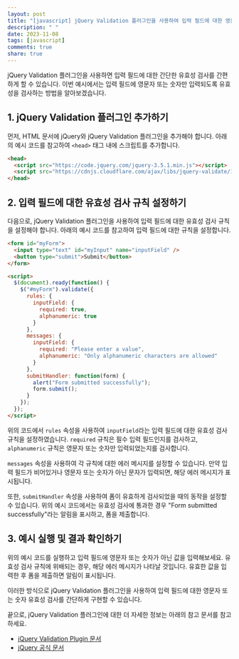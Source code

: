 ```yaml
---
layout: post
title: "[javascript] jQuery Validation 플러그인을 사용하여 입력 필드에 대한 영문자 또는 숫자 유효성 검사하기"
description: " "
date: 2023-11-08
tags: [javascript]
comments: true
share: true
---
```


jQuery Validation 플러그인을 사용하면 입력 필드에 대한 간단한 유효성 검사를 간편하게 할 수 있습니다. 이번 예시에서는 입력 필드에 영문자 또는 숫자만 입력되도록 유효성을 검사하는 방법을 알아보겠습니다.

## 1. jQuery Validation 플러그인 추가하기

먼저, HTML 문서에 jQuery와 jQuery Validation 플러그인을 추가해야 합니다. 아래의 예시 코드를 참고하여 `<head>` 태그 내에 스크립트를 추가합니다.

```html
<head>
  <script src="https://code.jquery.com/jquery-3.5.1.min.js"></script>
  <script src="https://cdnjs.cloudflare.com/ajax/libs/jquery-validate/1.19.1/jquery.validate.min.js"></script>
</head>
```

## 2. 입력 필드에 대한 유효성 검사 규칙 설정하기

다음으로, jQuery Validation 플러그인을 사용하여 입력 필드에 대한 유효성 검사 규칙을 설정해야 합니다. 아래의 예시 코드를 참고하여 입력 필드에 대한 규칙을 설정합니다.

```html
<form id="myForm">
  <input type="text" id="myInput" name="inputField" />
  <button type="submit">Submit</button>
</form>

<script>
  $(document).ready(function() {
    $("#myForm").validate({
      rules: {
        inputField: {
          required: true,
          alphanumeric: true
        }
      },
      messages: {
        inputField: {
          required: "Please enter a value",
          alphanumeric: "Only alphanumeric characters are allowed"
        }
      },
      submitHandler: function(form) {
        alert("Form submitted successfully");
        form.submit();
      }
    });
  });
</script>
```

위의 코드에서 `rules` 속성을 사용하여 `inputField`라는 입력 필드에 대한 유효성 검사 규칙을 설정하였습니다. `required` 규칙은 필수 입력 필드인지를 검사하고, `alphanumeric` 규칙은 영문자 또는 숫자만 입력되었는지를 검사합니다.

`messages` 속성을 사용하여 각 규칙에 대한 에러 메시지를 설정할 수 있습니다. 만약 입력 필드가 비어있거나 영문자 또는 숫자가 아닌 문자가 입력되면, 해당 에러 메시지가 표시됩니다.

또한, `submitHandler` 속성을 사용하여 폼이 유효하게 검사되었을 때의 동작을 설정할 수 있습니다. 위의 예시 코드에서는 유효성 검사에 통과한 경우 "Form submitted successfully"라는 알림을 표시하고, 폼을 제출합니다.

## 3. 예시 실행 및 결과 확인하기

위의 예시 코드를 실행하고 입력 필드에 영문자 또는 숫자가 아닌 값을 입력해보세요. 유효성 검사 규칙에 위배되는 경우, 해당 에러 메시지가 나타날 것입니다. 유효한 값을 입력한 후 폼을 제출하면 알림이 표시됩니다.

이러한 방식으로 jQuery Validation 플러그인을 사용하여 입력 필드에 대한 영문자 또는 숫자 유효성 검사를 간단하게 구현할 수 있습니다.

끝으로, jQuery Validation 플러그인에 대한 더 자세한 정보는 아래의 참고 문서를 참고하세요.

- [jQuery Validation Plugin 문서](https://jqueryvalidation.org/)
- [jQuery 공식 문서](https://jquery.com/)